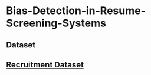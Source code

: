 # Bias-Detection-in-Resume-Screening-Systems


## Dataset
## [Recruitment Dataset](https://www.kaggle.com/datasets/surendra365/recruitement-dataset)
